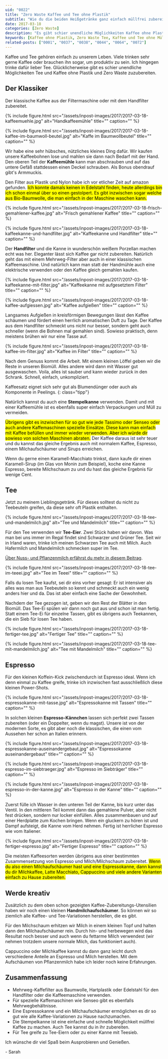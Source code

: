 ```yaml
---
uid: "0022"
title: "Zero Waste Kaffee und Tee ohne Plastik"
subtitle: "Wie du die beiden Heißgetränke ganz einfach müllfrei zubereitest"
date: 2017-03-18
categories: [Zero Waste]
description: "Es gibt schier unendliche Möglichkeiten Kaffee ohne Plastik und müllfrei zuzubereiten. Dazu gibt es unendlich viele Zero Waste Alternativen."
keywords: [Kaffee ohne Plastik, Zero Waste Tee, Kaffee und Tee ohne Müll]
related-posts: ["0001", "0037", "0038", "0044", "0064", "0072"]
---
```

Kaffee und Tee gehören einfach zu unserem Leben. Viele trinken sehr gerne Kaffee oder brauchen ihn sogar, um produktiv zu sein. Ich hingegen trinke dafür lieber Tee. Glücklicherweise gibt es schier unendliche Möglichkeiten Tee und Kaffee ohne Plastik und Zero Waste zuzubereiten.

## Der Klassiker
Der klassische Kaffee aus der Filtermaschine oder mit dem Handfilter zubereitet.

{% include figure.html src="/assets/inpost-images/2017/2017-03-18-kaffeemuehle.jpg" alt="Handkaffeemühle" title="" caption="" %}

{% include figure.html src="/assets/inpost-images/2017/2017-03-18-kaffee-im-baumwoll-beutel.jpg" alt="Kaffe im Baumwollbeutel" title="" caption="" %}

Wir habe eine sehr hübsches, nützliches kleines Ding dafür. Wir kaufen unsere Kaffeebohnen lose und mahlen sie dann nach Bedarf mit der Hand. Den oberen Teil der **Kaffeemühle** kann man abschrauben und auf das untere Gefäß stattdessen einen Deckel schrauben. Als Bonus obendrauf gibt's Armmuckis.

Den Filter aus Plastik und Nylon habe ich vor etlicher Zeit auf amazon gefunden. <mark>Ich konnte damals keinen in Edelstahl finden, heute allerdings bin ich schon einmal über so einen gestolpert. Es gibt inzwischen sogar welche aus Bio-Baumwolle, die man einfach in der Maschine waschen kann.</mark>

{% include figure.html src="/assets/inpost-images/2017/2017-03-18-frisch-gemahlener-kaffee.jpg" alt="Frisch gemahlener Kaffee" title="" caption="" %}

{% include figure.html src="/assets/inpost-images/2017/2017-03-18-kaffeekanne-und-handfilter.jpg" alt="Kaffeekanne und Handfilter" title="" caption="" %}

Der **Handfilter** und die Kanne in wunderschön weißem Porzellan machen echt was her. Eleganter lässt sich Kaffee gar nicht zubereiten. Natürlich geht das mit einem Mehrweg-Filter aber auch in einer klassischen Kaffeemaschine. Und natürlich kann man statt der Handmühle auch eine elektrische verwenden oder den Kaffee gleich gemahlen kaufen.

{% include figure.html src="/assets/inpost-images/2017/2017-03-18-kaffeekanne-mit-filter.jpg" alt="Kaffeekanne mit aufgesetztem Filter" title="" caption="" %}

{% include figure.html src="/assets/inpost-images/2017/2017-03-18-kaffee-aufgiessen.jpg" alt="Kaffee aufgießen" title="" caption="" %}

Langsames Aufgießen in kreisförmigen Bewegungen lässt den Kaffee schäumen und fördert einen herrlich aromatischen Duft zu Tage. Der Kaffee aus dem Handfilter schmeckt uns nicht nur besser, sondern geht auch schneller (wenn die Bohnen mal gemahlen sind). Sowieso praktisch, denn meistens brühen wir nur eine Tasse auf.

{% include figure.html src="/assets/inpost-images/2017/2017-03-18-kaffee-im-filter.jpg" alt="Kaffee im Filter" title="" caption="" %}

Nach dem Genuss kommt die Arbeit. Mit einem kleinen Löffel geben wir die Reste in unseren Biomüll. Alles andere wird dann mit Wasser gut ausgewaschen. Voila, alles ist sauber und kann wieder zurück in den Schrank. Schnell, einfach, unkompliziert.

Kaffeesatz eignet sich sehr gut als Blumendünger oder auch als Komponente in Peelings.
{: class="tipp"}

Natürlich kannst du auch eine **Stempelkanne** verwenden. Damit und mit einer Kaffeemühle ist es ebenfalls super einfach Verpackungen und Müll zu vermeiden.

<mark>Übrigens gibt es inzwischen für so gut wie jede Tassimo oder Senseo oder auch andere Kaffemaschinen spezielle Einsätze. Diese kann man einfach mit Kaffee befüllen und immer wieder verwenden. Aber ich würde dir sowieso von solchen Maschinen abraten.</mark> Der Kaffee daraus ist sehr teuer und du kannst das gleiche Ergebnis auch mit normalem Kaffee, Espresso, einem Milchaufschäumer und Sirups erreichen.

Wenn du gerne einen Karamell-Macchiato trinkst, dann kaufe dir einen Karamell-Sirup (im Glas von Monin zum Beispiel), koche eine Kanne Espresso, bereite Milchschaum zu und du hast das gleiche Ergebnis für wenige Cent.

## Tee
Jetzt zu meinem Lieblingsgetränk. Für dieses solltest du nicht zu Teebeuteln greifen, da diese sehr oft Plastik enthalten.

{% include figure.html src="/assets/inpost-images/2017/2017-03-18-tee-und-mandelmilch.jpg" alt="Tee und Mandelmilch" title="" caption="" %}

Für den Tee verwenden wir **Tee-Eier**. Zwei Stück haben wir davon. Was man bei uns immer im Regal findet sind Schwarzer und Grüner Tee. Seit wir in Irland waren, trinke ich meinen Schwarzen Tee auch mit Milch. Auch Hafermilch und Mandelmilch schmecken super im Tee.

[Über Nuss- und Pflanzenmilch erfährst du mehr in diesem Beitrag](/blog/milchalternativen-selber-machen/).

{% include figure.html src="/assets/inpost-images/2017/2017-03-18-tee-im-teeei.jpg" alt="Tee im Teeei" title="" caption="" %}

Falls du losen Tee kaufst, sei dir eins vorher gesagt: Er ist intensiver als alles was man aus Teebeuteln so kennt und schmeckt auch ein wenig anders hier und da. Das ist aber einfach eine Sache der Gewohnheit.

Nachdem der Tee gezogen ist, geben wir den Rest der Blätter in den Biomüll. Das Tee-Ei spülen wir dann noch gut aus und schon ist man fertig. Statt einem Tee-Ei für einzelne Tassen, gibt es übrigens auch Teekannen, die ein Sieb für losen Tee haben.

{% include figure.html src="/assets/inpost-images/2017/2017-03-18-fertiger-tee.jpg" alt="Fertiger Tee" title="" caption="" %}

{% include figure.html src="/assets/inpost-images/2017/2017-03-18-tee-mit-mandelmilch.jpg" alt="Tee mit Mandelmilch" title="" caption="" %}

## Espresso
Für den kleinen Koffein-Kick zwischendurch ist Espresso ideal. Wenn ich denn einmal zu Kaffee greife, trinke ich inzwischen fast ausschließlich diese kleinen Power-Shots.

{% include figure.html src="/assets/inpost-images/2017/2017-03-18-espressokanne-mit-tasse.jpg" alt="Espressokanne mit Tassen" title="" caption="" %}

In solchen kleinen **Espresso-Kännchen** lassen sich perfekt zwei Tassen zubereiten (oder ein Doppelter, wenn du magst). Unsere ist von der modernen Sorte, es gibt aber noch die klassischen, die einen vom Aussehen her schon an Italien erinnern.

{% include figure.html src="/assets/inpost-images/2017/2017-03-18-espressokanne-auseinandergebaut.jpg" alt="Espressokanne auseinandergebaut" title="" caption="" %}

{% include figure.html src="/assets/inpost-images/2017/2017-03-18-espresso-im-siebtraeger.jpg" alt="Espresso im Siebträger" title="" caption="" %}

{% include figure.html src="/assets/inpost-images/2017/2017-03-18-espresso-in-der-kanne.jpg" alt="Espresso in der Kanne" title="" caption="" %}

Zuerst fülle ich Wasser in den unteren Teil der Kanne, bis kurz unter das Ventil. In den mittleren Teil kommt dann das gemahlene Pulver, aber nicht fest drücken, sondern nur locker einfüllen. Alles zusammenbauen und auf einer Herdplatte zum Kochen bringen. Wenn ein gluckern zu hören ist und Dampf aufsteigt, die Kanne vom Herd nehmen. Fertig ist herrlicher Espresso wie vom Italiener.

{% include figure.html src="/assets/inpost-images/2017/2017-03-18-fertiger-espresso.jpg" alt="Fertiger Espresso" title="" caption="" %}

Die meisten Kaffeesorten werden übrigens aus einer bestimmten Zusammensetzung von Espresso und Milch/Milchschaum zubereitet. <mark>Wenn du also einen Milchaufschäumer hast und eine Espressokanne, dann kannst du dir Milchkaffee, Latte Macchiato, Cappuccino und viele andere Varianten einfach zu Hause zubereiten.</mark>

## Werde kreativ
Zusätzlich zu dem oben schon gezeigten Kaffee-Zubereitungs-Utensilien haben wir noch einen kleinen **Handmilchaufschäumer**. So können wir so ziemlich alle Kaffee- und Tee-Variationen herstellen, die es gibt.

Für den Milchschaum erhitzen wir Milch in einem kleinen Topf und halten dann den Milchaufschäumer rein. Durch hin- und herbewegen wird das Resultat noch besser und auch wenn du fettarme Milch verwendest (wir nehmen trotzdem unsere normale Milch, das funktioniert auch).

Cappuccino oder Milchkaffee kannst du dann ganz leicht durch verschiedene Anteile an Espresso und Milch herstellen. Mit dem Aufschäumen von Pflanzenmilch habe ich leider noch keine Erfahrungen.

## Zusammenfassung
- Mehrweg-Kaffefilter aus Baumwolle, Hartplastik oder Edelstahl für den Handfilter oder die Kaffeemaschine verwenden.
- Für spezielle Kaffemaschinen wie Senseo gibt es ebenfalls Mehrwegbehältnisse.
- Eine Espressokanne und ein Milchaufschäumer ermöglichen es dir so gut wie alle Kaffee-Variationen zu Hause nachzumachen.
- Die Stempelkanne ist eine einfache und schnelle Möglichkeit müllfrei Kaffee zu machen. Auch Tee kannst du in ihr zubereiten.
- Für Tee greife zu Tee-Eiern oder zu einer Kanne mit Teesieb.

Ich wünsche dir viel Spaß beim Ausprobieren und Genießen.

\- Sarah
